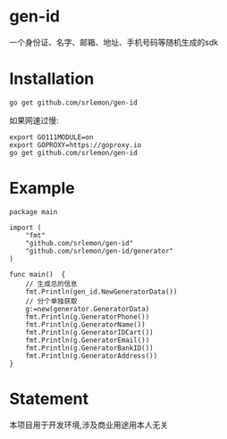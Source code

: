 # gen-id
一个身份证、名字、邮箱、地址、手机号码等随机生成的sdk

# Installation
`go get github.com/srlemon/gen-id`

如果网速过慢:
```
export GO111MODULE=on
export GOPROXY=https://goproxy.io
go get github.com/srlemon/gen-id
```

# Example

```golang
package main

import (
	"fmt"
	"github.com/srlemon/gen-id"
	"github.com/srlemon/gen-id/generator"
)

func main()  {
	// 生成总的信息
	fmt.Println(gen_id.NewGeneratorData())
	// 分个单独获取
	g:=new(generator.GeneratorData)
	fmt.Println(g.GeneratorPhone())
	fmt.Println(g.GeneratorName())
	fmt.Println(g.GeneratorIDCart())
	fmt.Println(g.GeneratorEmail())
	fmt.Println(g.GeneratorBankID())
	fmt.Println(g.GeneratorAddress())
}

```

# Statement
本项目用于开发环境,涉及商业用途用本人无关
